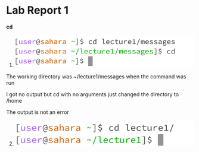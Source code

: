 # Lab Report 1

**cd**
1. ![Image](cd%20no%20args.png)

The working directory was ~/lecture1/messages when the command was run

I got no output but cd with no arguments just changed the directory to /home

The output is not an error

2. ![Image](cd%20directory.png)
